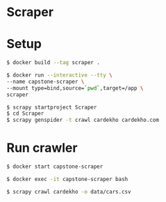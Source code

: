 # Scraper

# Setup
```bash
$ docker build --tag scraper .
```
```bash
$ docker run --interactive --tty \
--name capstone-scraper \
--mount type=bind,source=`pwd`,target=/app \
scraper
```
```bash
$ scrapy startproject Scraper
$ cd Scraper
$ scrapy genspider -t crawl cardekho cardekho.com
```

# Run crawler
```bash
$ docker start capstone-scraper
```
```bash
$ docker exec -it capstone-scraper bash
```
```bash
$ scrapy crawl cardekho -o data/cars.csv
```


<!-- TODOs
	make High Anonymity Proxies middleware
-->